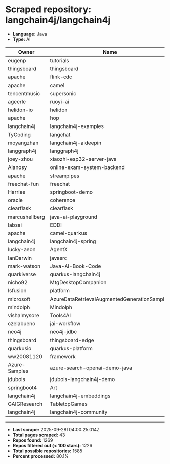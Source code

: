 # Scraped repository: langchain4j/langchain4j
* **Language:** Java
* **Type:** AI

| Owner | Name | Stars | Forks | URL |
|---|---|---|---|---|
| eugenp | tutorials | 37273 | 54096 | [link](https://github.com/eugenp/tutorials) |
| thingsboard | thingsboard | 19799 | 5813 | [link](https://github.com/thingsboard/thingsboard) |
| apache | flink-cdc | 6235 | 2076 | [link](https://github.com/apache/flink-cdc) |
| apache | camel | 5975 | 5076 | [link](https://github.com/apache/camel) |
| tencentmusic | supersonic | 4223 | 843 | [link](https://github.com/tencentmusic/supersonic) |
| ageerle | ruoyi-ai | 4030 | 979 | [link](https://github.com/ageerle/ruoyi-ai) |
| helidon-io | helidon | 3680 | 582 | [link](https://github.com/helidon-io/helidon) |
| apache | hop | 1235 | 403 | [link](https://github.com/apache/hop) |
| langchain4j | langchain4j-examples | 1171 | 452 | [link](https://github.com/langchain4j/langchain4j-examples) |
| TyCoding | langchat | 1134 | 231 | [link](https://github.com/TyCoding/langchat) |
| moyangzhan | langchain4j-aideepin | 952 | 235 | [link](https://github.com/moyangzhan/langchain4j-aideepin) |
| langgraph4j | langgraph4j | 918 | 132 | [link](https://github.com/langgraph4j/langgraph4j) |
| joey-zhou | xiaozhi-esp32-server-java | 881 | 318 | [link](https://github.com/joey-zhou/xiaozhi-esp32-server-java) |
| Alanosy | online-exam-system-backend | 760 | 78 | [link](https://github.com/Alanosy/online-exam-system-backend) |
| apache | streampipes | 675 | 204 | [link](https://github.com/apache/streampipes) |
| freechat-fun | freechat | 549 | 106 | [link](https://github.com/freechat-fun/freechat) |
| Harries | springboot-demo | 546 | 248 | [link](https://github.com/Harries/springboot-demo) |
| oracle | coherence | 459 | 77 | [link](https://github.com/oracle/coherence) |
| clearflask | clearflask | 386 | 36 | [link](https://github.com/clearflask/clearflask) |
| marcushellberg | java-ai-playground | 368 | 134 | [link](https://github.com/marcushellberg/java-ai-playground) |
| labsai | EDDI | 281 | 100 | [link](https://github.com/labsai/EDDI) |
| apache | camel-quarkus | 274 | 208 | [link](https://github.com/apache/camel-quarkus) |
| langchain4j | langchain4j-spring | 272 | 98 | [link](https://github.com/langchain4j/langchain4j-spring) |
| lucky-aeon | AgentX | 271 | 47 | [link](https://github.com/lucky-aeon/AgentX) |
| IanDarwin | javasrc | 260 | 158 | [link](https://github.com/IanDarwin/javasrc) |
| mark-watson | Java-AI-Book-Code | 252 | 119 | [link](https://github.com/mark-watson/Java-AI-Book-Code) |
| quarkiverse | quarkus-langchain4j | 247 | 152 | [link](https://github.com/quarkiverse/quarkus-langchain4j) |
| nicho92 | MtgDesktopCompanion | 207 | 38 | [link](https://github.com/nicho92/MtgDesktopCompanion) |
| lsfusion | platform | 183 | 33 | [link](https://github.com/lsfusion/platform) |
| microsoft | AzureDataRetrievalAugmentedGenerationSamples | 171 | 82 | [link](https://github.com/microsoft/AzureDataRetrievalAugmentedGenerationSamples) |
| mindolph | Mindolph | 168 | 17 | [link](https://github.com/mindolph/Mindolph) |
| vishalmysore | Tools4AI | 158 | 36 | [link](https://github.com/vishalmysore/Tools4AI) |
| czelabueno | jai-workflow | 151 | 18 | [link](https://github.com/czelabueno/jai-workflow) |
| neo4j | neo4j-jdbc | 148 | 59 | [link](https://github.com/neo4j/neo4j-jdbc) |
| thingsboard | thingsboard-edge | 141 | 94 | [link](https://github.com/thingsboard/thingsboard-edge) |
| quarkusio | quarkus-platform | 141 | 93 | [link](https://github.com/quarkusio/quarkus-platform) |
| ww20081120 | framework | 135 | 73 | [link](https://github.com/ww20081120/framework) |
| Azure-Samples | azure-search-openai-demo-java | 117 | 95 | [link](https://github.com/Azure-Samples/azure-search-openai-demo-java) |
| jdubois | jdubois-langchain4j-demo | 116 | 55 | [link](https://github.com/jdubois/jdubois-langchain4j-demo) |
| springboot4 | Art | 102 | 36 | [link](https://github.com/springboot4/Art) |
| langchain4j | langchain4j-embeddings | 102 | 48 | [link](https://github.com/langchain4j/langchain4j-embeddings) |
| GAIGResearch | TabletopGames | 101 | 87 | [link](https://github.com/GAIGResearch/TabletopGames) |
| langchain4j | langchain4j-community | 100 | 60 | [link](https://github.com/langchain4j/langchain4j-community) |

---
* **Last scrape:** 2025-09-28T04:00:25.014Z
* **Total pages scraped:** 43
* **Repos found:** 1269
* **Repos filtered out (< 100 stars):** 1226
* **Total possible repositories:** 1585
* **Percent processed:** 80.1%
